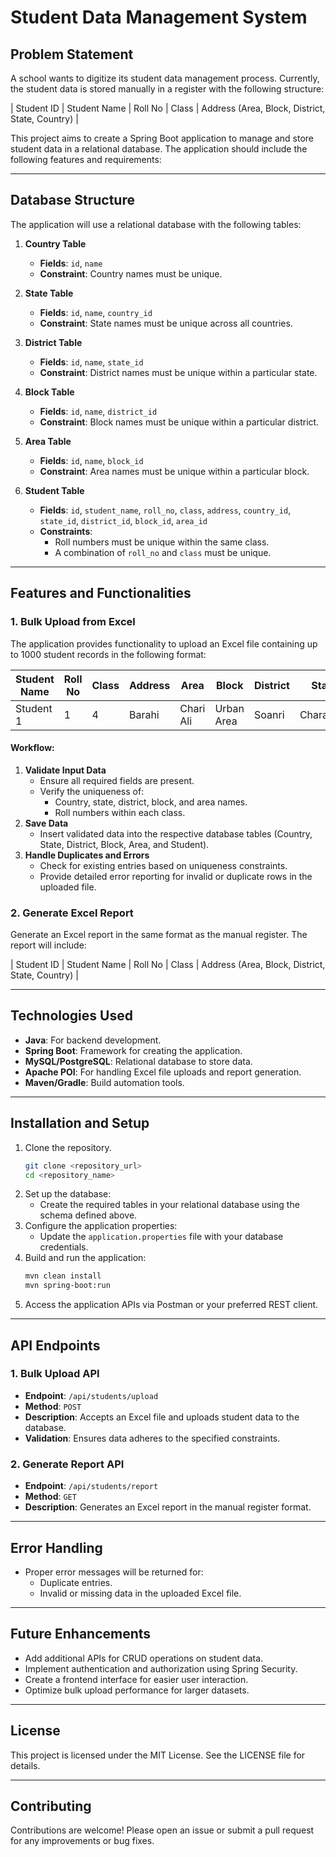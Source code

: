 # Student Data Management System

## Problem Statement
A school wants to digitize its student data management process. Currently, the student data is stored manually in a register with the following structure:

| Student ID | Student Name | Roll No | Class | Address (Area, Block, District, State, Country) |

This project aims to create a Spring Boot application to manage and store student data in a relational database. The application should include the following features and requirements:

---

## Database Structure
The application will use a relational database with the following tables:

1. **Country Table**
   - **Fields**: `id`, `name`
   - **Constraint**: Country names must be unique.

2. **State Table**
   - **Fields**: `id`, `name`, `country_id`
   - **Constraint**: State names must be unique across all countries.

3. **District Table**
   - **Fields**: `id`, `name`, `state_id`
   - **Constraint**: District names must be unique within a particular state.

4. **Block Table**
   - **Fields**: `id`, `name`, `district_id`
   - **Constraint**: Block names must be unique within a particular district.

5. **Area Table**
   - **Fields**: `id`, `name`, `block_id`
   - **Constraint**: Area names must be unique within a particular block.

6. **Student Table**
   - **Fields**: `id`, `student_name`, `roll_no`, `class`, `address`, `country_id`, `state_id`, `district_id`, `block_id`, `area_id`
   - **Constraints**:
     - Roll numbers must be unique within the same class.
     - A combination of `roll_no` and `class` must be unique.

---

## Features and Functionalities

### 1. Bulk Upload from Excel
The application provides functionality to upload an Excel file containing up to 1000 student records in the following format:

| Student Name | Roll No | Class | Address | Area | Block | District | State | Country |
|--------------|---------|-------|---------|------|-------|----------|-------|---------|
| Student 1    | 1       | 4     | Barahi  | Chari Ali | Urban Area | Soanri | Charaideo | Assam | India |

#### Workflow:
1. **Validate Input Data**
   - Ensure all required fields are present.
   - Verify the uniqueness of:
     - Country, state, district, block, and area names.
     - Roll numbers within each class.
2. **Save Data**
   - Insert validated data into the respective database tables (Country, State, District, Block, Area, and Student).
3. **Handle Duplicates and Errors**
   - Check for existing entries based on uniqueness constraints.
   - Provide detailed error reporting for invalid or duplicate rows in the uploaded file.

### 2. Generate Excel Report
Generate an Excel report in the same format as the manual register. The report will include:

| Student ID | Student Name | Roll No | Class | Address (Area, Block, District, State, Country) |

---

## Technologies Used
- **Java**: For backend development.
- **Spring Boot**: Framework for creating the application.
- **MySQL/PostgreSQL**: Relational database to store data.
- **Apache POI**: For handling Excel file uploads and report generation.
- **Maven/Gradle**: Build automation tools.

---

## Installation and Setup
1. Clone the repository.
   ```bash
   git clone <repository_url>
   cd <repository_name>
   ```
2. Set up the database:
   - Create the required tables in your relational database using the schema defined above.
3. Configure the application properties:
   - Update the `application.properties` file with your database credentials.
4. Build and run the application:
   ```bash
   mvn clean install
   mvn spring-boot:run
   ```
5. Access the application APIs via Postman or your preferred REST client.

---

## API Endpoints
### 1. Bulk Upload API
- **Endpoint**: `/api/students/upload`
- **Method**: `POST`
- **Description**: Accepts an Excel file and uploads student data to the database.
- **Validation**: Ensures data adheres to the specified constraints.

### 2. Generate Report API
- **Endpoint**: `/api/students/report`
- **Method**: `GET`
- **Description**: Generates an Excel report in the manual register format.

---

## Error Handling
- Proper error messages will be returned for:
  - Duplicate entries.
  - Invalid or missing data in the uploaded Excel file.

---

## Future Enhancements
- Add additional APIs for CRUD operations on student data.
- Implement authentication and authorization using Spring Security.
- Create a frontend interface for easier user interaction.
- Optimize bulk upload performance for larger datasets.

---

## License
This project is licensed under the MIT License. See the LICENSE file for details.

---

## Contributing
Contributions are welcome! Please open an issue or submit a pull request for any improvements or bug fixes.
